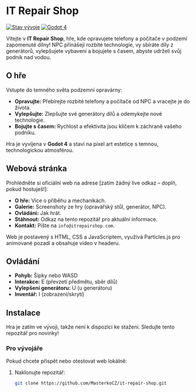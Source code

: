 # IT Repair Shop

[![Stav vývoje](https://img.shields.io/badge/stav-ve%20vývoji-orange)](https://github.com/MasterkoCZ/it-repair-shop)
[![Godot 4](https://img.shields.io/badge/vytvořeno%20v-Godot%204-blue)](https://godotengine.org/)

Vítejte v **IT Repair Shop**, hře, kde opravujete telefony a počítače v podzemí zapomenuté dílny! NPC přinášejí rozbité technologie, vy sbíráte díly z generátorů, vylepšujete vybavení a bojujete s časem, abyste udrželi svůj podnik nad vodou.

## O hře
Vstupte do temného světa podzemní opravárny:
- **Opravujte:** Přebírejte rozbité telefony a počítače od NPC a vracejte je do života.
- **Vylepšujte:** Zlepšujte své generátory dílů a odemykejte nové technologie.
- **Bojujte s časem:** Rychlost a efektivita jsou klíčem k záchraně vašeho podniku.

Hra je vyvíjena v **Godot 4** a staví na pixel art estetice s temnou, technologickou atmosférou.

## Webová stránka
Prohlédněte si oficiální web na adrese [zatím žádný live odkaz – doplň, pokud hostuješ!]:
- **O hře:** Více o příběhu a mechanikách.
- **Galerie:** Screenshoty ze hry (opravářský stůl, generátor, NPC).
- **Ovládání:** Jak hrát.
- **Stáhnout:** Odkaz na tento repozitář pro aktuální informace.
- **Kontakt:** Pište na `info@itrepairshop.com`.

Web je postavený s HTML, CSS a JavaScriptem, využívá Particles.js pro animované pozadí a obsahuje video v headeru.

## Ovládání
- **Pohyb:** Šipky nebo WASD
- **Interakce:** E (převzetí předmětu, sběr dílů)
- **Vylepšení generátoru:** U (u generátoru)
- **Inventář:** I (zobrazení/skrytí)

## Instalace
Hra je zatím ve vývoji, takže není k dispozici ke stažení. Sledujte tento repozitář pro novinky!

### Pro vývojáře
Pokud chcete přispět nebo otestovat web lokálně:
1. Naklonujte repozitář:
   ```bash
   git clone https://github.com/MasterkoCZ/it-repair-shop.git
